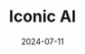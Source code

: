 ---  
layout: startup_page  
title: "Iconic AI"  
id: "iconicgames.ai"  
permalink: "/iconicaiiconicgames.ai07112024/"  
website: "https://iconicgames.ai/"  
funding_round: "Pre-Seed"  
funding_amount: "$4M"  
investors: "HodlCo, FOV Ventures, Interface Capital, Deepwater Asset Management, Sequoia, Atomico"  
about: "Iconic AI is a London-based games studio specializing in AI-driven game development. By integrating AI into both development and gameplay, they aim to create innovative, immersive, and cost-effective gaming experiences, while increasing efficiency and reducing production time."  
markets: "Gaming, AI"  
hq: "London, England, United Kingdom"  
founded_year: "2023"  
linkedin: "https://uk.linkedin.com/company/iconic-games"  
twitter: ""  
instagram: ""  
facebook: "https://www.facebook.com/iconicai"  
crunchbase: "https://www.crunchbase.com/organization/iconic-ai"  
pitchbook: "https://pitchbook.com/profiles/company/571505-14"  

date_display: "11-Jul-2024"  
date: "2024-07-11"

# SEO Optimization  
meta_title: "Iconic AI - Pre-Seed Funding ($4M)"  
meta_description: "Iconic AI, Iconic AI is a London-based games studio specializing in AI-driven game development. By integrating AI into both development and gameplay, they aim to..."  
meta_keywords: "Iconic AI, Gaming, AI, Pre-Seed funding"  
canonical_url: "https://startup.projectstartups.com/iconicaiiconicgames.ai07112024/"  
---